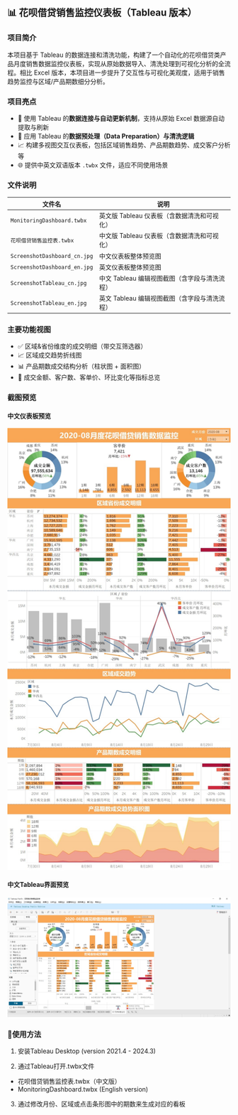 ## 📊 花呗借贷销售监控仪表板（Tableau 版本）

### 项目简介

本项目基于 Tableau 的数据连接和清洗功能，构建了一个自动化的花呗借贷类产品月度销售数据监控仪表板，实现从原始数据导入、清洗处理到可视化分析的全流程。相比 Excel 版本，本项目进一步提升了交互性与可视化美观度，适用于销售趋势监控与区域/产品期数细分分析。

### 项目亮点

- 🔗 使用 Tableau 的**数据连接与自动更新机制**，支持从原始 Excel 数据源自动提取与刷新
- 🧹 应用 Tableau 的**数据预处理（Data Preparation）与清洗逻辑**
- 📈 构建多视图交互仪表板，包括区域销售趋势、产品期数趋势、成交客户分析等
- 🌐 提供中英文双语版本 `.twbx` 文件，适应不同使用场景

### 文件说明

| 文件名                       | 说明                                          |
| ---------------------------- | --------------------------------------------- |
| `MonitoringDashboard.twbx`   | 英文版 Tableau 仪表板（含数据清洗和可视化）   |
| `花呗借贷销售监控表.twbx`    | 中文版 Tableau 仪表板（含数据清洗和可视化）   |
| `ScreenshotDashboard_cn.jpg` | 中文仪表板整体预览图                          |
| `ScreenshotDashboard_en.jpg` | 英文仪表板整体预览图                          |
| `ScreenshotTableau_cn.jpg`   | 中文 Tableau 编辑视图截图（含字段与清洗流程） |
| `ScreenshotTableau_en.jpg`   | 英文 Tableau 编辑视图截图（含字段与清洗流程） |



### 主要功能视图

- ✅ 区域&省份维度的成交明细（带交互筛选器）
- 📈 区域成交趋势折线图
- 📊 产品期数成交结构分析（柱状图 + 面积图）
- 🧾 成交金额、客户数、客单价、环比变化等指标总览

### 截图预览

#### 中文仪表板预览

![](ScreenshotDashboard_cn.jpg)

#### 中文Tableau界面预览

![](ScreenshotTableau_cn.jpg)

### 🚀使用方法

1. 安装Tableau Desktop (version 2021.4 - 2024.3)

2. 通过Tableau打开.twbx文件
  * 花呗借贷销售监控表.twbx（中文版）
  * MonitoringDashboard.twbx (English version)

3. 通过修改月份、区域或点击条形图中的期数来生成对应的看板
